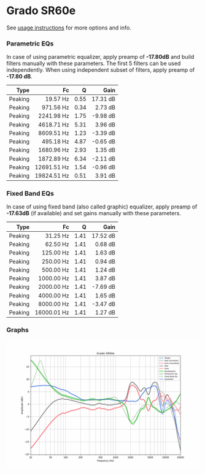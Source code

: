 # Grado SR60e
See [usage instructions](https://github.com/jaakkopasanen/AutoEq#usage) for more options and info.

### Parametric EQs
In case of using parametric equalizer, apply preamp of **-17.80dB** and build filters manually
with these parameters. The first 5 filters can be used independently.
When using independent subset of filters, apply preamp of **-17.80 dB**.

| Type    | Fc          |    Q | Gain     |
|--------:|------------:|-----:|---------:|
| Peaking | 19.57 Hz    | 0.55 | 17.31 dB |
| Peaking | 971.56 Hz   | 0.34 | 2.73 dB  |
| Peaking | 2241.98 Hz  | 1.75 | -9.98 dB |
| Peaking | 4618.71 Hz  | 5.31 | 3.96 dB  |
| Peaking | 8609.51 Hz  | 1.23 | -3.39 dB |
| Peaking | 495.18 Hz   | 4.87 | -0.65 dB |
| Peaking | 1680.96 Hz  | 2.93 | 1.35 dB  |
| Peaking | 1872.89 Hz  | 6.34 | -2.11 dB |
| Peaking | 12691.51 Hz | 1.54 | -0.96 dB |
| Peaking | 19824.51 Hz | 0.51 | 3.91 dB  |

### Fixed Band EQs
In case of using fixed band (also called graphic) equalizer, apply preamp of **-17.63dB**
(if available) and set gains manually with these parameters.

| Type    | Fc          |    Q | Gain     |
|--------:|------------:|-----:|---------:|
| Peaking | 31.25 Hz    | 1.41 | 17.52 dB |
| Peaking | 62.50 Hz    | 1.41 | 0.68 dB  |
| Peaking | 125.00 Hz   | 1.41 | 1.63 dB  |
| Peaking | 250.00 Hz   | 1.41 | 0.94 dB  |
| Peaking | 500.00 Hz   | 1.41 | 1.24 dB  |
| Peaking | 1000.00 Hz  | 1.41 | 3.87 dB  |
| Peaking | 2000.00 Hz  | 1.41 | -7.69 dB |
| Peaking | 4000.00 Hz  | 1.41 | 1.65 dB  |
| Peaking | 8000.00 Hz  | 1.41 | -3.47 dB |
| Peaking | 16000.01 Hz | 1.41 | 1.27 dB  |

### Graphs
![](./Grado%20SR60e.png)